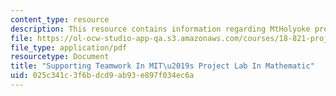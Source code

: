 ```yaml
---
content_type: resource
description: This resource contains information regarding MtHolyoke presentation.
file: https://ol-ocw-studio-app-qa.s3.amazonaws.com/courses/18-821-project-laboratory-in-mathematics-spring-2013/025c341c3f6bdcd9ab93e897f034ec6a_MIT18_821S13_NeXT_prs.pdf
file_type: application/pdf
resourcetype: Document
title: "Supporting Teamwork In MIT\u2019s Project Lab In Mathematic"
uid: 025c341c-3f6b-dcd9-ab93-e897f034ec6a
---
```

